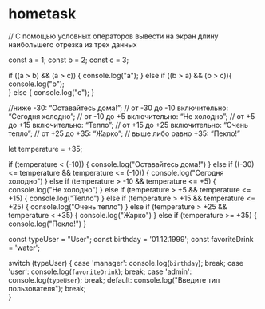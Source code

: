 # hometask
// С помощью условных операторов вывести на экран длину наибольшего отрезка из трех данных

const a = 1;
const b = 2;
const c = 3;

if ((a > b) && (a > c)) {
    console.log("a");
} else if ((b > a) && (b > c)){
    console.log("b");    
} else {
    console.log("c");
}

//ниже -30: “Оставайтесь дома!”;
// от -30 до -10 включительно: “Сегодня холодно”;
// от -10 до +5 включительно: “Не холодно”;
// от +5 до +15 включительно: “Тепло”;
// от +15 до +25 включительно: “Очень тепло”;
// от +25 до +35: “Жарко”;
// выше либо равно +35: “Пекло!”

let temperature = +35;

if (temperature < (-10)) {
    console.log("Оставайтесь дома!")
} else if ((-30) <= temperature && temperature <= (-10)) {
    console.log("Сегодня холодно")
} else if (temperature > -10 && temperature <= +5) {
    console.log("Не холодно")
} else if (temperature > +5 && temperature <= +15) {
    console.log("Тепло")
}  else if (temperature > +15 && temperature <= +25) {
    console.log("Очень тепло")
} else if (temperature > +25 && temperature < +35) {
    console.log("Жарко")
} else if (temperature >= +35) {
    console.log("Пекло!")
}

const typeUser = "User";
const birthday = '01.12.1999';
const favoriteDrink = 'water';

switch (typeUser) {
    case 'manager':
        console.log(`birthday`);
        break;
    case 'user':
        console.log(`favoriteDrink`);
        break; 
    case 'admin':
        console.log(`typeUser`);
        break;
    default:
        console.log("Введите тип пользователя");
        break;   
}
